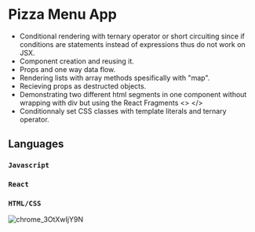 # Pizza Menu App  

- Conditional rendering with ternary operator or short circuiting since if conditions are statements instead of expressions thus do not work on JSX.
- Component creation and reusing it.
- Props and one way data flow.
- Rendering lists with array methods spesifically with "map".
- Recieving props as destructed objects.
- Demonstrating two different html segments in one component without wrapping with div but using the React Fragments <> </>
- Conditionnaly set CSS classes with template literals and ternary operator.

## Languages

### `Javascript`
### `React`
### `HTML/CSS`

![chrome_3OtXwIjY9N](https://github.com/polarbeerd/pizza-menu/assets/76842287/6b8dd39d-49ef-4091-a49c-9ef13f53b986)



